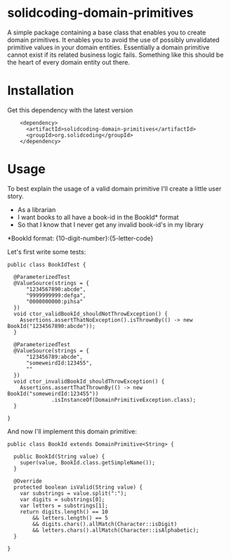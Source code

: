 # solidcoding-domain-primitives
A simple package containing a base class that enables you to create domain primitives.
It enables you to avoid the use of possibly unvalidated primitive values in your domain entities. Essentially a domain primitive cannot exist if its related business logic fails.
Something like this should be the heart of every domain entity out there.

# Installation

Get this dependency with the latest version
```
    <dependency>
      <artifactId>solidcoding-domain-primitives</artifactId>
      <groupId>org.solidcoding</groupId>
    </dependency>
```
# Usage

To best explain the usage of a valid domain primitive I'll create a little user story.

- As a librarian
- I want books to all have a book-id in the BookId* format
- So that I know that I never get any invalid book-id's in my library

*BookId format: {10-digit-number}:{5-letter-code}

Let's first write some tests:
```
public class BookIdTest {

  @ParameterizedTest
  @ValueSource(strings = {
      "1234567890:abcde",
      "9999999999:defga",
      "0000000000:pihsa"
  })
  void ctor_validBookId_shouldNotThrowException() {
    Assertions.assertThatNoException().isThrownBy(() -> new BookId("1234567890:abcde"));
  }

  @ParameterizedTest
  @ValueSource(strings = {
      "123456789:abcde",
      "someweirdId:123455",
      ""
  })
  void ctor_invalidBookId_shouldThrowException() {
    Assertions.assertThatThrownBy(() -> new BookId("someweirdId:123455"))
              .isInstanceOf(DomainPrimitiveException.class);
  }

}
```

And now I'll implement this domain primitive:
```
public class BookId extends DomainPrimitive<String> {

  public BookId(String value) {
    super(value, BookId.class.getSimpleName());
  }

  @Override
  protected boolean isValid(String value) {
    var substrings = value.split(":");
    var digits = substrings[0];
    var letters = substrings[1];
    return digits.length() == 10
        && letters.length() == 5
        && digits.chars().allMatch(Character::isDigit)
        && letters.chars().allMatch(Character::isAlphabetic);
  }

}
```

